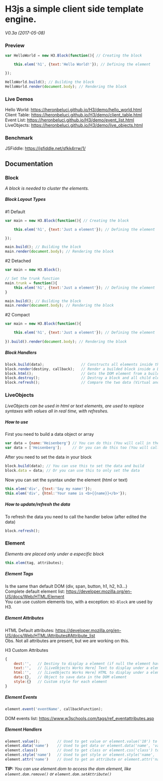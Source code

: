 # H3js a simple client side template engine.
_V0.3a (2017-05-08)_<br>
### Preview

```js
var HelloWorld = new H3.Block(function(){ // Creating the block

	this.elem('h1', {text:'Hello World!'}); // Defining the element

});

HelloWorld.build(); // Building the block
HelloWorld.render(document.body); // Rendering the block
```
### Live Demos

Hello World: https://heronbeluci.github.io/H3/demo/hello_world.html<br>
Client Table: https://heronbeluci.github.io/H3/demo/client_table.html<br>
Event List: https://heronbeluci.github.io/H3/demo/event_list.html<br>
LiveObjects: https://heronbeluci.github.io/H3/demo/live_objects.html

### Benchmark
JSFiddle: https://jsfiddle.net/sfkk4rrw/1/

## Documentation

### Block
*A block is needed to cluster the elements.*

##### Block Layout Types

#1 Default
```js
var main = new H3.Block(function(){ // Creating the block

	this.elem('h1', {text:'Just a element'}); // Defining the element

});

main.build(); // Building the block
main.render(document.body); // Rendering the block
```
#2 Detached
```js
var main = new H3.Block();

// Set the trunk function
main.trunk = function(){
	this.elem('h1', {text:'Just a element'}); // Defining the element
}

main.build(); // Building the block
main.render(document.body); // Rendering the block
```

#2 Compact
```js
var main = new H3.Block(function(){

	this.elem('h1', {text:'Just a element'}); // Defining the element
	
}).build().render(document.body); // Rendering the block
```

##### Block Handlers
```js
block.build(data);                 // Constructs all elements inside the block simultaneously
block.render(destiny, callback);   // Render a builded block inside a DOM element
block.html();                      // Gets the DOM element from a builded block
block.destroy();                   // Destroy a block and all child elements
block.refresh();                   // Compare the two data (Virtual and DOM) and display the most updated
```
### LiveObjects
*LiveObjects can be used in html or text elements, are used to replace syntaxes with values all in real time, with refreshes.*

##### How to use
First you need to build a data object or array
```js
var data = {name:'Heisenberg'} // You can do this (You will call in the element {{name}})
var data = ['Heisenberg'];     // Or you can do this too (You will call in the element {{0}})
```

After you need to set the data in your block
```js
block.build(data); // You can use this to set the data and build
block.data = data; // Or you can use this to only set the data
```

Now you can set the sysntax under the element (html or text)
```js
this.elem('div', {text:'Say my name!'});
this.elem('div', {html:'Your name is <b>{{name}}</b>'});
```
##### How to update/refresh the data
To refresh the data you need to call the handler below (after edited the data)
```js
block.refresh();
```

### Element
*Elements are placed only under a especific block*
```js
this.elem(tag, attributes);
```
##### Element Tags
Is the same than default DOM (div, span, button, h1, h2, h3...)<br>
Complete default element list: https://developer.mozilla.org/en-US/docs/Web/HTML/Element<br>
You can use custom elements too, with a exception: `H3-Block` are used by H3.

##### Element Attributes

HTML Default attributes: https://developer.mozilla.org/en-US/docs/Web/HTML/Attributes#Attribute_list<br>
Obs. Not all attributes are present, but we are working on this.

H3 Custom Attributes
```js
{
	dest:'',   // Destiny to display a element (if null the element have the block with destiny)
	text:'',   // [LiveObjects Works Here] Text to display under a element
	html:'',   // [LiveObjects Works Here] HTML to display under a element (like text but can render html syntaxes)
	data:{},   // Object to save data in the DOM element
	style:{}   // Custom style for each element
}
```


##### Element Events
```js
element.event('eventName', callbackFunction);
```
DOM events list: https://www.w3schools.com/tags/ref_eventattributes.asp

##### Element Handlers
```js
element.value();        // Used to get value or element.value('10') to set value
element.data('name')    // Used to get data or element.data('name', 'value') to set data
element.class()         // Used to get class or element.css('class') to rewrite the class
element.style('name')   // Used to get style or element.style('name', 'value') to change the style
element.attr('name')    // Used to get an attribute or element.attr('name', 'value') to change the attribute
```
**TIP:** *You can use element.dom to access the dom element, like ```element.dom.remove()``` or ```element.dom.setAttribute()```*
